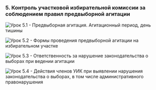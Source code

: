 ### 5. Контроль участковой избирательной комиссии за соблюдением правил предвыборной агитации

![ [Урок 5.1 - Предвыборная агитация. Агитационный период, день тишины ](#lesson-4.05.1) ](./4.05.1.png)

![ [Урок 5.2 - Формы проведения предвыборной агитации на избирательном участке ](#lesson-4.05.2) ](./4.05.2.png)

![ [Урок 5.3 - Ответственность за нарушение законодательства о выборах при ведении агитации ](#lesson-4.05.3) ](./4.05.3.png)

![ [Урок 5.4 - Действия членов УИК при выявлении нарушения законодательства о выборах, в том числе административного правонарушения ](#lesson-4.05.4) ](./4.05.4.png)
